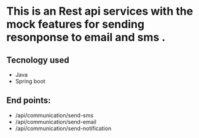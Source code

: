 # This is an Rest api services with the mock features for sending resonponse to email and sms .

## Tecnology used
 - Java
 - Spring boot


## End points:
  - /api/communication/send-sms
  - /api/communication/send-email
  - /api/communication/send-notification 
